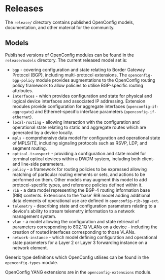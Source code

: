 # Releases

The ```release/``` directory contains published OpenConfig models, documentation, and other material for the community.

## Models

Published versions of OpenConfig modules can be found in the ```release/models``` directory. The current released model set is:

 * `bgp` - covering configuration and state relating to Border Gateway Protocol (BGP), including multi-protocol extensions. The `openconfig-bgp-policy` module provides augmentations to the OpenConfig routing policy framework to allow policies to utilise BGP-specific routing attributes.
 * `interfaces` - which provides configuration and state for physical and logical device interfaces and associated IP addressing. Extension modules provide configuration for aggregate interfaces (`openconfig-if-aggregate`) and Ethernet-specific interface parameters (`openconfig-if-ethernet`).
 * `local-routing` - allowing interaction with the configuration and operational state relating to static and aggregate routes which are generated by a device locally.
 * `mpls` - comprehensive data model for configuration and operational
 state of MPLS/TE, including signaling protocols such as RSVP, LDP, and
 segment routing.
 * `optical-transport` - providing a configuration and state model for terminal optical devices within a DWDM system, including both client- and line-side parameters.
 * `policy` - a framework for routing policies to be expressed allowing matching of particular routing elements or sets, and actions to be performed on them. Other models may augment this model to add protocol-specific types, and reference policies defined within it.
 * `rib` - a data model representing the BGP-4 routing information base (RIB) contents. Extensions to the 'base' RIB model adding additional data elements of operational use are defined in `openconfig-rib-bgp-ext`.
 * `telemetry` - describing state and configuration parameters relating to a device's ability to stream telemetry information to a network management system.
 * `vlan` - a model allowing the configuration and state retrieval of parameters corresponding to 802.1Q VLANs on a device - including the creation of routed interfaces corresponding to those VLANs.
 * `network-instance` - which model defining configuration and operational state parameters for a Layer 2 or Layer 3 forwarding instance on a network element.

Generic type definitions which OpenConfig utilises can be found in the `openconfig-types` module.

OpenConfig YANG extensions are in the `openconfig-extensions` module.
